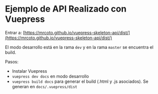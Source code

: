 # Ejemplo de API Realizado con Vuepress

Entrar a: [https://mrcoto.github.io/vuepress-skeleton-api/dist/](https://mrcoto.github.io/vuepress-skeleton-api/dist/)

El modo desarrollo está en la rama `dev` y en la rama `master` se encuentra el build.

Pasos:

- Instalar Vuepress
- `vuepress dev docs` en modo desarrollo
- `vuepress build docs` para generar el build (.html y .js asociados). Se generan en `docs/.vuepress/dist`